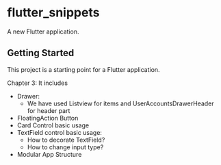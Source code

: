 # flutter_snippets

A new Flutter application.

## Getting Started

This project is a starting point for a Flutter application.

Chapter 3: It includes

- Drawer:
  - We have used Listview for items and UserAccountsDrawerHeader for header part
- FloatingAction Button
- Card Control basic usage
- TextField control basic usage:
  - How to decorate TextField?
  - How to change input type?
- Modular App Structure

